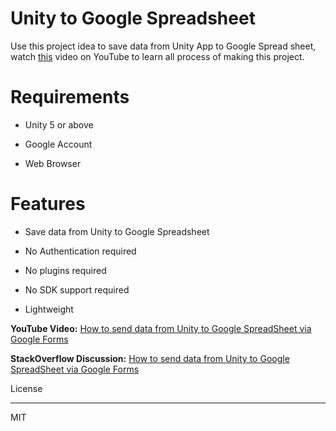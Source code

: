 # Unity to Google Spreadsheet



Use this project idea to save data from Unity App to Google Spread sheet, watch [this]() video on YouTube to learn all process of making this project.



# Requirements
 

- Unity 5 or above
 
- Google Account
 
- Web Browser



# Features
 

- Save data from Unity to Google Spreadsheet
 
- No Authentication required
 
- No plugins required
 
- No SDK support required
 
- Lightweight



**YouTube Video:** [How to send data from Unity to Google SpreadSheet via Google Forms](https://www.youtube.com/watch?v=nGA3jMBDjHk)



**StackOverflow Discussion:** [How to send data from Unity to Google SpreadSheet via Google Forms](https://stackoverflow.com/q/44200938/1939163)



License

----



MIT